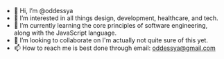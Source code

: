- 👋 Hi, I’m @oddessya
- 👀 I’m interested in all things design, development, healthcare, and tech.
- 🌱 I’m currently learning the core principles of software engineering, along with the JavaScript language.
- 💞️ I’m looking to collaborate on I'm actually not quite sure of this yet. 
- 📫 How to reach me is best done through email: oddessya@gmail.com

<!---
oddessya/oddessya is a ✨ special ✨ repository because its `README.md` (this file) appears on your GitHub profile.
You can click the Preview link to take a look at your changes.
--->

